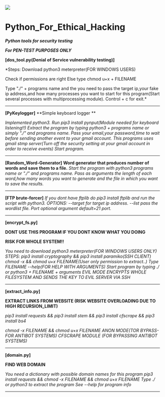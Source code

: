 ![](![image](https://user-images.githubusercontent.com/75048184/111140731-952a1700-857a-11eb-856f-48542cd27261.png))


# Python_For_Ethical_Hacking

***Python tools for security testing***

***For PEN-TEST PURPOSES ONLY***

**[dos_tool.py(Denial of Service vulnerability testing)]**

*Steps:
  Download python3 meterpreter(FOR WINDOWS USERS)
  
  Check if permissions are right
  Else type chmod u+x + FILENAME 
  
  Type "./"  + programs name and the you need to pass the target ip,your fake ip address,and how many processes you want to  start for this program(Start several    processes with multiprocessing module).
Control + c for exit.*

_________________________________________________________________________________________________________________________________________________________________

**[PyKeylogger]**
**Simple keyboard logger **

*Implemented python3.
    Run pip3 install pynput(Module needed for keyboard listening!!)
    Extract the program by typing python3 + programs name or simply "./"  and programs name.
    Pass your email,your password,time to wait before sending another event to your gmail account.
    This programs uses gmail stmp server(Turn off the security setting at your gmail account in order to receive events)
    Start program.*
    
 _________________________________________________________________________________________________________________________________________________________________

**[Random_Word-Generator]**
**Word generator that produces number of words and save them to a file.**
  *Start the program with python3 programs name or "./" and programs name.
  Pass as arguments the length of each word,how many words you want to generate and the file in which you want to save the results.*
  
__________________________________________________________________________________________________________________________________________________________________

**[FTP brute-forcer]**
*If you dont have ftplib do pip3 install ftplib and run the script with python3.
  OPTIONS:
  --target for target ip address.
  --list pass the wordlist file.
  Port optional argument default=21 port.*
  
__________________________________________________________________________________________________________________________________________________________________

**[encrypt_fs.py]**

**DONT USE THIS PROGRAM IF YOU DONT KNOW WHAT YOU DOING**

**RISK FOR WHOLE SYSTEM!!**

*You need to download python3 meterpreter(FOR WINDOWS USERS ONLY)
  STEPS:
  pip3 install cryptography && pip3 install paramiko(SSH CLIENT)  chmod -x && chmod u+x FILENAME(User only permission to extract..)
  Type FILENAME --help(FOR HELP WITH ARGUMENTS)  Start program by typing ./ or python3 + FILENAME + arguments
  EVIL MODE ENCRYPTS  WHOLE FILESYSTEM AND SENDS THE KEY TO EVIL SERVER VIA SSH*
  
__________________________________________________________________________________________________________________________________________________________________
  
 **[extract_info.py]** 
 
 **EXTRACT LINKS FROM WEBSITE (RISK WEBSITE OVERLOADING DUE TO HIGH RECURSION_LIMIT)**
 
 *pip3 install requests && 
    pip3 install stem &&
    pip3 install cfscrape &&
    pip3 install bs4*
 
 *chmod -x FILENAME && chmod u+x FILENAME  ANON MODE(TOR BYPASS-FOR ANTIBOT SYSTEMS)  CFSCRAPE MODULE (FOR BYPASSING ANTIBOT SYSTEMS)*
 
__________________________________________________________________________________________________________________________________________________________________

**[domain.py]**

**FIND WEB DOMAIN**

*You need a dictionary with possible domain names for this program 
  pip3 install requests && chmod -x FILENAME && chmod u+x FILENAME Type ./ or python3 to extract the program See --help for program info*
  
_________________________________________________________________________________________________________________________________________________________________





